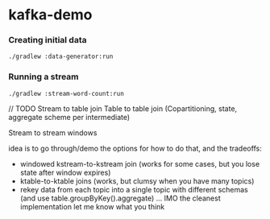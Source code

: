 # kafka-demo

### Creating initial data

    ./gradlew :data-generator:run
    
### Running a stream

    ./gradlew :stream-word-count:run


// TODO 
Stream to table join
Table to table join
(Copartitioning, state, aggregate  scheme per intermediate)

Stream to stream windows

idea is to go through/demo the options for how to do that, and the tradeoffs:
- windowed kstream-to-kstream join (works for some cases, but you lose state after window expires)
- ktable-to-ktable joins (works, but clumsy when you have many topics)
- rekey data from each topic into a single topic with different schemas (and use table.groupByKey().aggregate) ... IMO the cleanest implementation
let me know what you think